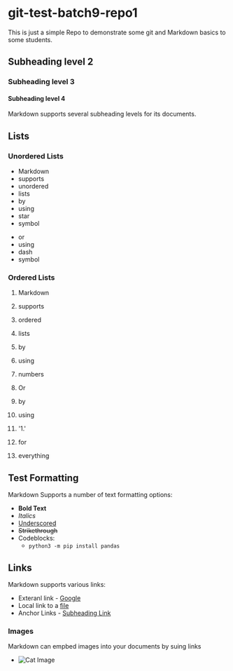 # git-test-batch9-repo1
This is just a simple Repo to demonstrate some git and Markdown basics to some students.

## Subheading level 2
### Subheading level 3
#### Subheading level 4

Markdown supports several subheading levels for its documents.

## Lists

### Unordered Lists

* Markdown
* supports
* unordered
* lists
* by
* using
* star
* symbol

- or
- using
- dash
- symbol

### Ordered Lists

1. Markdown
2. supports
3. ordered
4. lists
5. by
6. using
7. numbers

1. Or
1. by
1. using
1. '1.'
1. for
1. everything

## Test Formatting

Markdown Supports a number of text formatting options:
* **Bold Text**
* *Italics*
* <u>Underscored</u>
* <s>Strikethrough</s>
* Codeblocks:
  * ```python3 -m pip install pandas```

## Links
Markdown supports various links:
* Exteranl link - [Google](https://google.com)
* Local link to a [file](./dir/sample_file.py)
* Anchor Links - [Subheading Link](#subheading-level-2)

### Images
 
Markdown can empbed images into your documents by suing links
* ![Cat Image](https://i.natgeofe.com/n/548467d8-c5f1-4551-9f58-6817a8d2c45e/NationalGeographic_2572187_square.jpg)

